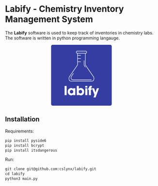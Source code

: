 # Labify - Chemistry Inventory Management System

The **Labify** software is used to keep track of inventories in chemistry labs.<br>
The software is written in python programming langauge.

<p align="center">
 <img src="images/labify.jpeg" alt="Labify Logo" width="200px" style="display:inline-block;border-radius: 5px;">
</p>

## Installation

Requirements:

```
pip install pyside6
pip install bcrypt
pip install itsdangerous
```

Run:

```
git clone git@github.com:cslynx/labify.git
cd labify
python3 main.py
```
